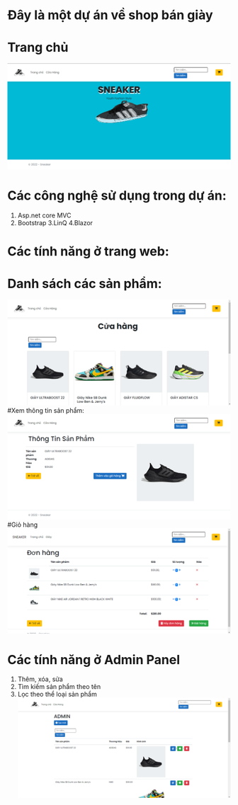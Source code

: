 # Đây là một dự án về shop bán giày
# Trang chủ
![image](image/Trangchu.png)
# Các công nghệ sử dụng trong dự án:
1. Asp.net core MVC
2. Bootstrap
3.LinQ
4.Blazor
# Các tính năng ở trang web:
# Danh sách các sản phẩm:
![image](image/sanpham.png)
#Xem thông tin sản phẩm:
![image](image/thongtinsanpham.png)
#Giỏ hàng
![image](image/Giohang.png)
# Các tính năng ở Admin Panel
1. Thêm, xóa, sửa
2. Tìm kiếm sản phẩm theo tên
5. Lọc theo thể loại sản phẩm
![image](image/Admin.png)
